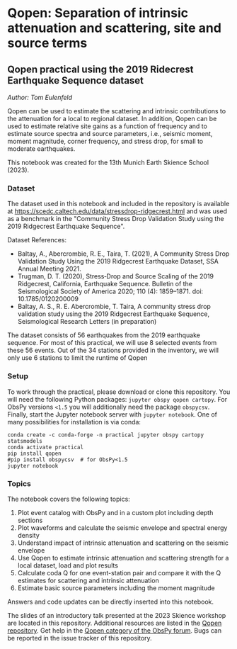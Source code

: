 # Qopen: Separation of intrinsic attenuation and scattering, site and source terms

## Qopen practical using the 2019 Ridecrest Earthquake Sequence dataset

*Author: Tom Eulenfeld*

Qopen can be used to estimate the scattering and intrinsic contributions to the attenuation for a local to regional dataset.  In addition, Qopen can be used to estimate relative site gains as a function of frequency and to estimate source spectra and source parameters, i.e., seismic moment, moment magnitude, corner frequency, and stress drop, for small to moderate earthquakes.

This notebook was created for the 13th Munich Earth Skience School (2023).

### Dataset

The dataset used in this notebook and included in the repository is available at https://scedc.caltech.edu/data/stressdrop-ridgecrest.html
and was used as a benchmark in the "Community Stress Drop Validation Study using the 2019 Ridgecrest Earthquake Sequence".

Dataset References:
 * Baltay, A., Abercrombie, R. E., Taira, T. (2021), A Community Stress Drop Validation Study Using the 2019 Ridgecrest Earthquake Dataset, SSA Annual Meeting 2021.
 * Trugman, D. T. (2020), Stress‐Drop and Source Scaling of the 2019 Ridgecrest, California, Earthquake Sequence. Bulletin of the Seismological Society of America 2020; 110 (4): 1859–1871. doi: 10.1785/0120200009
 * Baltay, A. S., R. E. Abercrombie, T. Taira, A community stress drop validation study using the 2019 Ridgecrest Earthquake Sequence, Seismological Research Letters (in preparation)

The dataset consists of 56 earthquakes from the 2019 earthquake sequence. For most of this practical, we will use 8 selected events from these 56 events. Out of the 34 stations provided in the inventory, we will only use 6 stations to limit the runtime of Qopen

### Setup

To work through the practical, please download or clone this repository.
You will need the following Python packages: `jupyter obspy qopen cartopy`.
For ObsPy versions `<1.5` you will additionally need the package `obspycsv`.
Finally, start the Jupyter notebook server with `jupyter notebook`.
One of many possibilities for installation is via conda:

```
conda create -c conda-forge -n practical jupyter obspy cartopy statsmodels
conda activate practical
pip install qopen
#pip install obspycsv  # for ObsPy<1.5
jupyter notebook
```

### Topics

The notebook covers the following topics:

1. Plot event catalog with ObsPy and in a custom plot including depth sections
2. Plot waveforms and calculate the seismic envelope and spectral energy density
3. Understand impact of intrinsic attenuation and scattering on the seismic envelope
4. Use Qopen to estimate intrinsic attenuation and scattering strength for a local dataset, load and plot results
5. Calculate coda Q for one event-station pair and compare it with the Q estimates for scattering and intrinsic attenuation
5. Estimate basic source parameters including the moment magnitude

Answers and code updates can be directly inserted into this notebook.

The slides of an introductory talk presented at the 2023 Skience workshop are located in this repository.
Additional resources are listed in the [Qopen repository](https://github.com/trichter/qopen).
Get help in the [Qopen category of the ObsPy forum](https://discourse.obspy.org/c/obspy-related-projects/qopen/15).
Bugs can be reported in the issue tracker of this repository.
